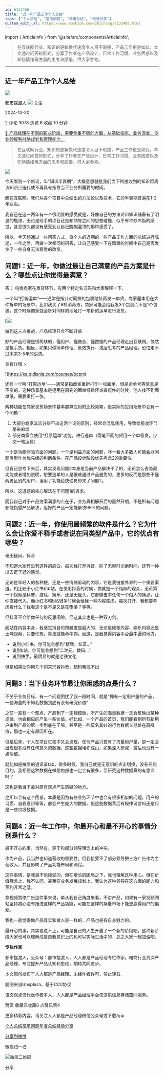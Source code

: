 ```yaml
---
id: 6133466
title: "近一年产品工作个人总结"
tags: ["个人总结", "常见问题", "年度总结", "经验分享"]
custom_edit_url: https://www.woshipm.com/zhichang/6133466.html
---
```

import { ArticleInfo } from '@site/src/components/ArticleInfo';

<ArticleInfo
    author="都市摆渡人"
    authorLink="https://www.woshipm.com/u/1301359"
    published="2024-10-30"
    views={3078}
    comments={2}
    collects={6}
/>

> 在互联网行业，知识的更新换代速度令人目不暇接，产品工作更是如此。本文通过问答的形式，分享了作者在产品设计、日常工作习惯、业务困惑以及职场情绪等方面的思考和感悟，供大家参考。

---

## 近一年产品工作个人总结

[![](https://static.woshipm.com/view/woshipm_api_def_20240830180202_5595.jpg?imageView2/1/w/72/h/72/q/100)](https://www.woshipm.com/u/1301359)

[都市摆渡人](https://www.woshipm.com/u/1301359) ![](https://static.woshipm.com/tag/1121_1@2x.png) 关注

2024-10-30

2 评论 3078 浏览 6 收藏 10 分钟

[🔗 产品经理在不同的职业阶段，需要侧重不同的方面，从基础技能、业务深度、专业领域到战略规划和管理能力。](https://ke.qidianla.com/courses/90pm)

> 在互联网行业，知识的更新换代速度令人目不暇接，产品工作更是如此。本文通过问答的形式，分享了作者在产品设计、日常工作习惯、业务困惑以及职场情绪等方面的思考和感悟，供大家参考。

![](https://image.woshipm.com/2023/04/14/4b95bd4a-da8e-11ed-aeb8-00163e0b5ff3.jpg)

今天看到一个新词，叫“知识半衰期”，大概意思就是我们当下所接收到的知识距离该知识点迭代或不再具有指导当下业务所需要的时间。

而在互联网。我们从各个项目中总结出的方法论以及技术，它的半衰期普遍在1-2年左右。

我自己在这一两年有一个很明显的感受就是，好像自己的方法论和知识储备有了明显的瓶颈，无论是经手的项目还是和领导之间的思想碰撞，似乎有种炒冷饭的感觉，甚至很久都没有感受到让自己醍醐灌顶的那种感受了。

所以，今天想通过一些问答方式，将个人的近期的一些产品工作方面的总结进行陈述，一年之后，再做一次相同的问答，让自己感受一下在飘渺的时间中自己是否发生了一些自身无法察觉的改变。

## 问题1：近一年，你做过最让自己满意的产品方案是什么？哪些点让你觉得最满意？

答： 电商商家在发货环节，有两个特定名词先和大家解释一下。

一个叫“打新运单”——通常是指针对同样的包裹地址再发一单货，商家基本用在大件拆单的场景中，比如我买了6桶消毒液，商家可能会给我发3个包裹而不是1个包裹，这个时候商家就会针对同样的地址打一笔新的运单进行发货。

[![](https://image.woshipm.com/2023/07/27/1788a218-2c7f-11ee-b91f-00163e0b5ff3.png)

做到这三点挑战，产品经理只会不断升值

好的产品经理是很稀缺的，懂用户、懂商业、懂数据的产品经理走出互联网，依然是抢手货。相反，如果只做简单传话、低效执行、浅层思考的产品经理，恐怕走不过未来3-5年的洪流。

查看详情 >

](https://ke.qidianla.com/courses/bcpm)

还有一个叫“打原运单”——通常是指商家重新打印一张面单，但是运单号等信息是不变的，这种场景基本是运用在原先的面单纸损坏或者揽件的时候，他人找不到面单纸，需要重打一张。

两种功能在商家发货场景中基本都算应用的比较频繁，但实际的应用场景中会有一个问题：

1.  大部分商家其实分辨不出这两个词的区别，经常会混乱使用，导致给揽收环节带来麻烦
2.  部分商家会使用“打原运单”功能，进行逃单（两笔不同的货用一个单号发，少交一笔运费）

一个是功能体验方面的问题，一个是利益方面的问题，咋一看大多数人可能会以问题类型作为优先级的判断条件，在产品设计阶段优先考虑2的重要性。

但自己思考下来后，其实发现问题2本身是当前产品解决不了的，无论怎么去隐藏功能或者增加说明，想要逃单的人是很难通过产品避免的，更多的反而是那些不懂两者区别的用户，误用了功能给快递员带来了问题2。

所以，这道题的核心解法在于问题1的诉求。

而我自己对于产品方案满意的点在于，业务真相解开后的豁然开朗，不是所有问题都能指望产品解决，但好的产品一定能解决99%的问题。

## 问题2：近一年，你使用最频繁的软件是什么？它为什么会让你爱不释手或者说在同类型产品中，它的优点有哪些？

毫无疑问，抖音

不知道大家有没有这样的感受，每次我打开抖音，除了无聊时消磨时间，还有一种出去逛了逛的感觉。

无论是年轻人的各种梗，还是一些情绪驱动的内容，它是我链接外界的一个重要渠道。相比较于小红书和b站，在使用抖音的时候，你就是一个纯粹的观众，无论第一个视频是科普、游戏、娱乐、还是无厘头，它都能击中任何一个俗人的痛点，让你直接代入。而小红书和b站很多时候会给我一种内容焦虑，每次打开，我都要考虑看什么？我看这个是不是又是在堕落？等等。

但抖音不会给你任何的反思间隙，但这其实也是一种双刃剑。

而站在内容本身，我感觉抖音的跨越度是最大的，无论是硬核内容、娱乐内容还是土味视频，只要你想，算法就能命中你。而这，是我觉得内容平台最牛逼的地方。

*   说到小红书，你可能会想到“精致、炫富…”
*   说到b站，你可能会想到“二次元、数码…”
*   说到快手，最明显的就是老铁文化

但是如果让你用几个词来形容抖音，起码我找不出

## 问题3：当下业务环节最让你困惑的点是什么？

不关乎业务目标，有一个问题困扰了我一段时间，就是“拥有一定用户量的产品，一些海量的不知名数据到底有没有研究价值”

之前一直有一个观点，产品到了一定规模后，所产生的海量数据一定会反映出某种规律，也会相应的产生一些价值。好比如，一个产品的首页，我们能看到所有新用户来到产品的第一步到底在干嘛，甚至是一些莫名其妙的行为数据长期处在高峰值，那也一定有原因所在。

但是后来，个人在项目过程中又会发现，任何产品只要有了海量用户量，那一定会出现很多没有任何意义的数据，这些数据堆积成山，如果深入研究，最后也没有一点价值。

就比如是微信的通讯录tab，很多时候，我自己就是无意识的点击切换，没有任何目的，我相信这种数据在微信内部也一定会有很多，但研究这种数据真的有意义吗？

这也是我当下会对原有观点产生质疑的地方。

之所以会有这个困惑，本质是因为有些业务环节中也会有很多相似的问题，用户的习惯、自我意识等等，都会产生庞大的数据，但这些数据背后有规律可言吗还是只是一些垃圾数据。

## 问题4：近一年工作中，你最开心和最不开心的事情分别是什么？

最不开心的事，当然有，源于和部分领导理念上的冲突。

作为产品，我当然也知道营收的重要性，但我接受不了部分领导把三方广告作为主营收入，并且影响了产品功能布局和流程。

这件事情，是我最不能接受的，但在增长的困局之下，我也理解这种用心。但在价值理念上，我不认同，甚至在业务发展规划上，我认为这种领导在这方面的能力和预判非常之低。

拿视频暂停广告这件事来说，单从我自己角度来看，不讲产品，如果有一家视频网站坚持初心没有跟进这样的产品功能，可能在这样的存量市场下能更赢得用户的偏爱。

我也一直觉得做产品其实和做人是一样的，产品也是有自身魅力的。

最开心的事，其实也说不上，可能是自己的人生开启了一个新的阶段吧，这种新阶段大家也可以理解成是自我意识上的也可以实际生活中的，总之大家一起加油吧。

**专栏作家**

都市摆渡人，公众号：都市摆渡人，人人都是产品经理专栏作家。电商行业资深产品经理，专注提升产品认知和思维，期待共同进步。

本文原创发布于人人都是产品经理。未经作者许可，禁止转载

题图来自Unsplash，基于CC0协议

该文观点仅代表作者本人，人人都是产品经理平台仅提供信息存储空间服务。

赞赏 收藏已收藏6 点赞已赞4

更多精彩内容，请关注人人都是产品经理微信公众号或下载App

[个人总结](https://www.woshipm.com/tag/%e4%b8%aa%e4%ba%ba%e6%80%bb%e7%bb%93)[常见问题](https://www.woshipm.com/tag/%e5%b8%b8%e8%a7%81%e9%97%ae%e9%a2%98)[年度总结](https://www.woshipm.com/tag/%e5%b9%b4%e5%ba%a6%e6%80%bb%e7%bb%93)[经验分享](https://www.woshipm.com/tag/%e7%bb%8f%e9%aa%8c%e5%88%86%e4%ba%ab)

[分享到微博](https://service.weibo.com/share/share.php?appkey=2775287854&title=近一年产品工作个人总结&url=https://www.woshipm.com/zhichang/6133466.html&pic=https://image.woshipm.com/2023/04/14/4b95bd4a-da8e-11ed-aeb8-00163e0b5ff3.jpg)

微信扫一扫

![微信二维码](https://api.pwmqr.com/qrcode/create/?url=https://www.woshipm.com/zhichang/6133466.html)

分享